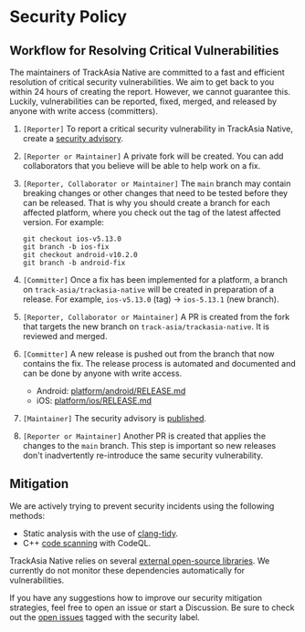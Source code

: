 # Security Policy

## Workflow for Resolving Critical Vulnerabilities

The maintainers of TrackAsia Native are committed to a fast and efficient resolution of critical security vulnerabilities. We aim to get back to you within 24 hours of creating the report. However, we cannot guarantee this. Luckily, vulnerabilities can be reported, fixed, merged, and released by anyone with write access (committers).

1. `[Reporter]` To report a critical security vulnerability in TrackAsia Native, create a [security advisory](https://github.com/track-asia/trackasia-native/security/advisories/new). 

2. `[Reporter or Maintainer]` A private fork will be created. You can add collaborators that you believe will be able to help work on a fix.

3. `[Reporter, Collaborator or Maintainer]` The `main` branch may contain breaking changes or other changes that need to be tested before they can be released. That is why you should create a branch for each affected platform, where you check out the tag of the latest affected version. For example:

    ```
    git checkout ios-v5.13.0
    git branch -b ios-fix
    git checkout android-v10.2.0
    git branch -b android-fix
    ```

4. `[Committer]` Once a fix has been implemented for a platform, a branch on `track-asia/trackasia-native` will be created in preparation of a release. For example, `ios-v5.13.0` (tag) -> `ios-5.13.1` (new branch).

5. `[Reporter, Collaborator or Maintainer]` A PR is created from the fork that targets the new branch on `track-asia/trackasia-native`. It is reviewed and merged.

6. `[Committer]` A new release is pushed out from the branch that now contains the fix. The release process is automated and documented and can be done by anyone with write access.

    - Android: [platform/android/RELEASE.md](https://github.com/track-asia/trackasia-native/blob/main/platform/android/RELEASE.md)
    - iOS: [platform/ios/RELEASE.md](https://github.com/track-asia/trackasia-native/blob/main/platform/android/RELEASE.md)

7. `[Maintainer]` The security advisory is [published](https://github.com/track-asia/trackasia-native/security/advisories?state=published).

8. `[Reporter or Maintainer]` Another PR is created that applies the changes to the `main` branch. This step is important so new releases don't inadvertently re-introduce the same security vulnerability.

## Mitigation

We are actively trying to prevent security incidents using the following methods:

- Static analysis with the use of [clang-tidy](https://clang.llvm.org/extra/clang-tidy/).
- C++ [code scanning](https://github.com/track-asia/trackasia-native/security/code-scanning) with CodeQL.

TrackAsia Native relies on several [external open-source libraries](https://github.com/track-asia/trackasia-native/issues/990). We currently do not monitor these dependencies automatically for vulnerabilities.

If you have any suggestions how to improve our security mitigation strategies, feel free to open an issue or start a Discussion. Be sure to check out the [open issues](https://github.com/track-asia/trackasia-native/labels/security) tagged with the security label.

